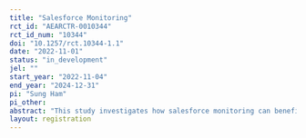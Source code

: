```yaml
---
title: "Salesforce Monitoring"
rct_id: "AEARCTR-0010344"
rct_id_num: "10344"
doi: "10.1257/rct.10344-1.1"
date: "2022-11-01"
status: "in_development"
jel: ""
start_year: "2022-11-04"
end_year: "2024-12-31"
pi: "Sung Ham"
pi_other:
abstract: "This study investigates how salesforce monitoring can benefit firms from an experimental perspective. We focus on the interplay between monitoring and the social preferences of agents."
layout: registration
---
```


